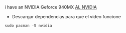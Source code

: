 i have an NVIDIA Geforce 940MX
[AL NVIDIA](https://wiki.archlinux.org/title/NVIDIA)

- Descargar dependencias para que el video funcione
```
sudo pacman -S nvidia
```
